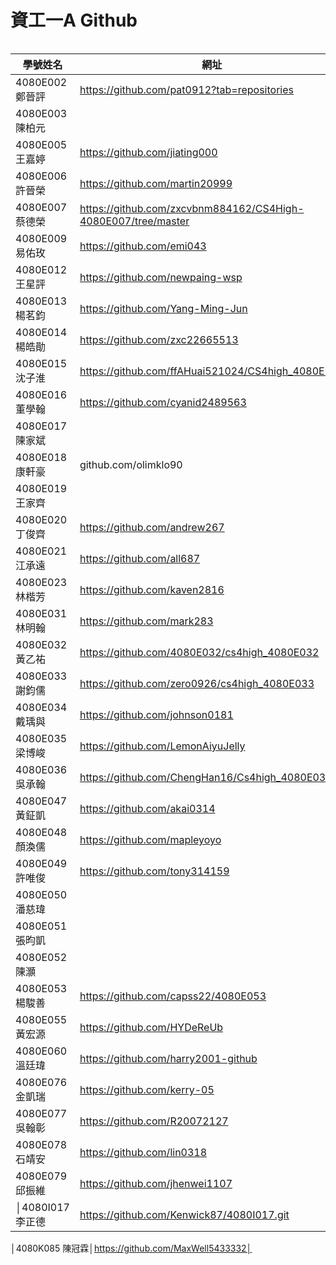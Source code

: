 # 資工一A Github
```
```
|學號姓名        |網址                                        |
| ------------  | ------------------------------------------ |
|4080E002 鄭晉評|https://github.com/pat0912?tab=repositories|
|4080E003 陳柏元||
|4080E005 王嘉婷|https://github.com/jiating000|
|4080E006 許晉榮|https://github.com/martin20999|
|4080E007 蔡德榮|https://github.com/zxcvbnm884162/CS4High-4080E007/tree/master|
|4080E009 易佑玫|https://github.com/emi043|
|4080E012 王星評|https://github.com/newpaing-wsp|
|4080E013 楊茗鈞|https://github.com/Yang-Ming-Jun|
|4080E014 楊皓勛|https://github.com/zxc22665513|
|4080E015 沈子淮|https://github.com/ffAHuai521024/CS4high_4080E015|
|4080E016 董學翰|https://github.com/cyanid2489563|
|4080E017 陳家斌||
|4080E018 康軒豪|github.com/olimklo90|
|4080E019 王家齊||
|4080E020 丁俊齊|https://github.com/andrew267|
|4080E021 江承遠|https://github.com/all687|
|4080E023 林楷芳|https://github.com/kaven2816|
|4080E031 林明翰|https://github.com/mark283|
|4080E032 黃乙祐|https://github.com/4080E032/cs4high_4080E032|
|4080E033 謝鈞儒|https://github.com/zero0926/cs4high_4080E033|
|4080E034 戴瑀與|https://github.com/johnson0181|
|4080E035 梁博峻|https://github.com/LemonAiyuJelly|
|4080E036 吳承翰|https://github.com/ChengHan16/Cs4high_4080E036|
|4080E047 黃鉦凱|https://github.com/akai0314|
|4080E048 顏渙儒|https://github.com/mapleyoyo|
|4080E049 許唯俊|https://github.com/tony314159|
|4080E050 潘慈瑋||
|4080E051 張昀凱||
|4080E052 陳灝  ||
|4080E053 楊駿善|https://github.com/capss22/4080E053|
|4080E055 黃宏源|https://github.com/HYDeReUb|
|4080E060 溫廷瑋|https://github.com/harry2001-github |
|4080E076 金凱瑞|https://github.com/kerry-05|
|4080E077 吳翰彰|https://github.com/R20072127|
|4080E078 石靖安|https://github.com/lin0318|
|4080E079 邱振維|https://github.com/jhenwei1107|
│4080I017 李正德|https://github.com/Kenwick87/4080I017.git|
│4080K085 陳冠霖│https://github.com/MaxWell5433332│
```
